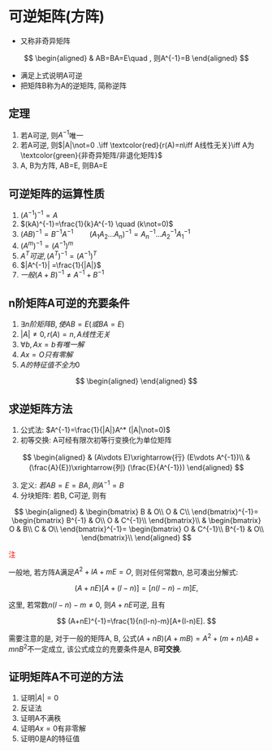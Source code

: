 # 可逆矩阵(方阵)

- 又称非奇异矩阵

$$
\begin{aligned}
	& AB=BA=E\quad , 则A^{-1}=B
\end{aligned}
$$

- 满足上式说明A可逆
- 把矩阵B称为A的逆矩阵, 简称逆阵

## 定理

1. 若A可逆, 则$A^{-1}$唯一
2. 若A可逆, 则$|A|\not=0 .\iff \textcolor{red}{r(A)=n\iff A线性无关}\iff A为\textcolor{green}{非奇异矩阵/非退化矩阵}$
3. A, B为方阵, AB=E, 则BA=E

## 可逆矩阵的运算性质

1. $(A^{-1})^{-1}=A$
2. $(kA)^{-1}=\frac{1}{k}A^{-1} \quad (k\not=0)$
3. $(AB)^{-1}=B^{-1}A^{-1} \qquad (A_1A_2\dots A_n)^{-1}=A_n^{-1}\dots A_2^{-1}A_1^{-1}$
4. $(A^m)^{-1}=(A^{-1})^m$
5. $A^T可逆, (A^T)^{-1}=(A^{-1})^T$
6. $|A^{-1}| =\frac{1}{|A|}$
7. $一般(A+B)^{-1}\not= A^{-1}+B^{-1}$

## n阶矩阵A可逆的充要条件

1. $\exists n阶矩阵B, 使AB=E(或BA=E)$
2. $|A|\not=0, r(A)=n, A线性无关$
3. $\forall b, Ax=b有唯一解$
4. $Ax=O只有零解$
5. $A的特征值不全为0$

$$
\begin{aligned}
\end{aligned}
$$

## 求逆矩阵方法

1. 公式法: $A^{-1}=\frac{1}{|A|}A^* (|A|\not=0)$
2. 初等交换: A可经有限次初等行变换化为单位矩阵

$$
\begin{aligned}
	& (A\vdots E)\xrightarrow{行} (E\vdots A^{-1})\\
	& (\frac{A}{E})\xrightarrow{列} (\frac{E}{A^{-1}})
\end{aligned}
$$

3. 定义: $若AB=E=BA, 则A^{-1}=B$
4. 分块矩阵: 若B, C可逆, 则有

$$
\begin{aligned}
	&
	\begin{bmatrix}
		B & O\\
		O & C\\
	\end{bmatrix}^{-1}=
	\begin{bmatrix}
		B^{-1} & O\\
		O & C^{-1}\\
	\end{bmatrix}\\
	&
	\begin{bmatrix}
		O & B\\
		C & O\\
	\end{bmatrix}^{-1}=
	\begin{bmatrix}
		O & C^{-1}\\
		B^{-1} & O\\
	\end{bmatrix}\\
\end{aligned}
$$

<font color=red>注</font>

一般地, 若方阵A满足$A^2+lA+mE=O$,
则对任何常数n, 总可凑出分解式:

$$
(A+nE)[A+(l-n)]=[n(l-n)-m]E,
$$

这里, 若常数$n(l-n)-m\not=0$, 则$A+nE$可逆, 且有

$$
(A+nE)^{-1}=\frac{1}{n(l-n)-m}[A+(l-n)E].
$$

需要注意的是, 对于一般的矩阵A, B,
公式$(A+nB)(A+mB)=A^2+(m+n)AB+mnB^2$不一定成立,
该公式成立的充要条件是A, B**可交换**.

## 证明矩阵A不可逆的方法

1. 证明$|A| =0$
2. 反证法
3. 证明A不满秩
4. 证明$Ax=0$有非零解
5. 证明0是A的特征值
